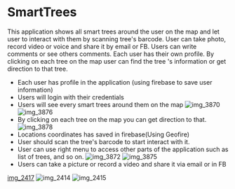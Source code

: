 # SmartTrees
This application shows all smart trees around the user on the map and let user to interact with them by scanning tree's barcode. User can take photo, record video or voice and share it by email or FB. Users can write comments or see others comments. Each user has their own profile. By clicking on each tree on the map user can find the tree 's information or get direction to that tree.


- Each user has profile in the application (using firebase to save user information)
- Users will login with their credentials
- Users will see every smart trees around them on the map
![img_3870](https://user-images.githubusercontent.com/21302849/36703032-a1c05ecc-1b0e-11e8-8710-bf6ada0dfd6d.PNG)
![img_3876](https://user-images.githubusercontent.com/21302849/36702925-11149898-1b0e-11e8-95d1-0c85e418a71d.PNG)
- By clicking on each tree on the map you can get direction to that.
![img_3878](https://user-images.githubusercontent.com/21302849/36703434-75e36054-1b10-11e8-8052-7e77715927b2.PNG)
- Locations coordinates has saved in firebase(Using Geofire)
- User should scan the tree's barcode to start interact with it.
- User can use right menu to access other parts of the application such as list of trees, and so on.
![img_3872](https://user-images.githubusercontent.com/21302849/36703157-2d1a019e-1b0f-11e8-931a-f2dbf312c398.PNG)
![img_3875](https://user-images.githubusercontent.com/21302849/36703166-3b6a8b2e-1b0f-11e8-8b00-2a648e5fc72b.PNG)
- Users can take a picture or record a video and share it via email or in FB

[img_2417](https://user-images.githubusercontent.com/21302849/36704415-21a14524-1b15-11e8-9339-819a665fb61d.PNG)
![img_2414](https://user-images.githubusercontent.com/21302849/36704424-24209750-1b15-11e8-9e48-c2ae58832699.PNG)
![img_2415](https://user-images.githubusercontent.com/21302849/36704426-25885d26-1b15-11e8-8672-6c5b73dd8fc4.PNG)
